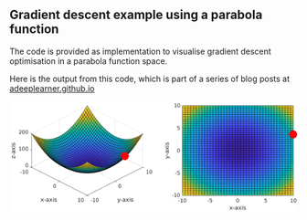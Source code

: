 ## Gradient descent example using a parabola function

The code is provided as implementation to visualise gradient descent optimisation in a parabola function space. 

Here is the output from this code, which is part of a series of blog posts at [adeeplearner.github.io](adeeplearner.github.io)

![animation pi](saved_figures/compressed_pbola_gradient_descent.gif)

